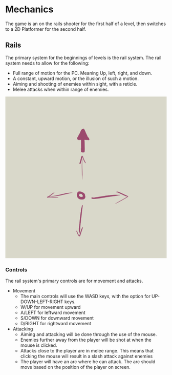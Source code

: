 <!--
    Copyright (C) 2017  BrainBlasted

    This program is free software: you can redistribute it and/or modify
    it under the terms of the GNU General Public License as published by
    the Free Software Foundation, either version 3 of the License, or
    (at your option) any later version.

    This program is distributed in the hope that it will be useful,
    but WITHOUT ANY WARRANTY; without even the implied warranty of
    MERCHANTABILITY or FITNESS FOR A PARTICULAR PURPOSE.  See the
    GNU General Public License for more details.

    You should have received a copy of the GNU General Public License
    along with this program.  If not, see <http://www.gnu.org/licenses/>.
-->

# Mechanics

The game is an on the rails shooter for the first half of a level, then switches to a 2D Platformer for the second half.

## Rails

The primary system for the beginnings of levels is the rail system. The rail system needs to allow for the following:

* Full range of motion for the PC. Meaning Up, left, right, and down.
* A constant, upward motion, or the illusion of such a motion.
* Aiming and shooting of enemies within sight, with a reticle.
* Melee attacks when within range of enemies.

![Visualization of the rail system](/docs/Images/RailVisual.png)

### Controls

The rail system's primary controls are for movement and attacks.

* Movement
  * The main controls will use the WASD keys, with the option for UP-DOWN-LEFT-RIGHT keys.
  * W/UP for movement upward
  * A/LEFT for leftward movement
  * S/DOWN for downward movement
  * D/RIGHT for rightward movement
* Attacking
  * Aiming and attacking will be done through the use of the mouse.
  * Enemies further away from the player will be shot at when the mouse is clicked.
  * Attacks close to the player are in melee range. This means that clicking the mouse will result in a slash attack against enemies
  * The player will have an arc where he can attack. The arc should move based on the position of the player on screen.